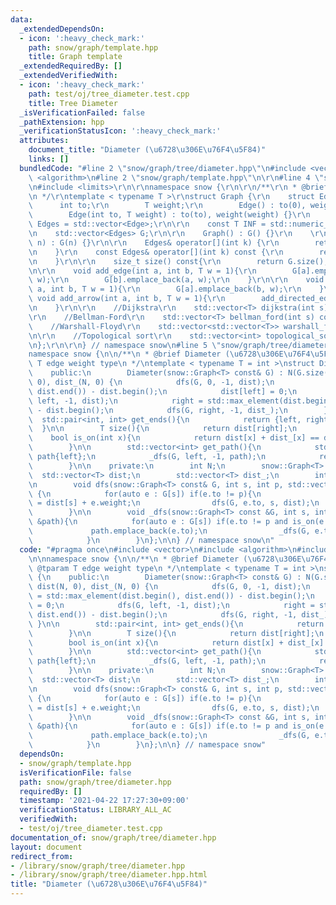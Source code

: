 ```yaml
---
data:
  _extendedDependsOn:
  - icon: ':heavy_check_mark:'
    path: snow/graph/template.hpp
    title: Graph template
  _extendedRequiredBy: []
  _extendedVerifiedWith:
  - icon: ':heavy_check_mark:'
    path: test/oj/tree_diameter.test.cpp
    title: Tree Diameter
  _isVerificationFailed: false
  _pathExtension: hpp
  _verificationStatusIcon: ':heavy_check_mark:'
  attributes:
    document_title: "Diameter (\u6728\u306E\u76F4\u5F84)"
    links: []
  bundledCode: "#line 2 \"snow/graph/tree/diameter.hpp\"\n#include <vector>\n#include\
    \ <algorithm>\n#line 2 \"snow/graph/template.hpp\"\n\r\n#line 4 \"snow/graph/template.hpp\"\
    \n#include <limits>\r\n\r\nnamespace snow {\r\n\r\n/**\r\n * @brief Graph template\r\
    \n */\r\ntemplate < typename T >\r\nstruct Graph {\r\n    struct Edge {\r\n  \
    \      int to;\r\n        T weight;\r\n        Edge() : to(0), weight(0) {}\r\n\
    \        Edge(int to, T weight) : to(to), weight(weight) {}\r\n    };\r\n    using\
    \ Edges = std::vector<Edge>;\r\n\r\n    const T INF = std::numeric_limits<T>::max();\r\
    \n    std::vector<Edges> G;\r\n\r\n    Graph() : G() {}\r\n    \r\n    Graph(int\
    \ n) : G(n) {}\r\n\r\n    Edges& operator[](int k) {\r\n        return G[k];\r\
    \n    }\r\n    const Edges& operator[](int k) const {\r\n        return G[k];\r\
    \n    }\r\n\r\n    size_t size() const{\r\n        return G.size();\r\n    }\r\
    \n\r\n    void add_edge(int a, int b, T w = 1){\r\n        G[a].emplace_back(b,\
    \ w);\r\n        G[b].emplace_back(a, w);\r\n    }\r\n\r\n    void add_directed_edge(int\
    \ a, int b, T w = 1){\r\n        G[a].emplace_back(b, w);\r\n    }\r\n\r\n   \
    \ void add_arrow(int a, int b, T w = 1){\r\n        add_directed_edge(a, b, w);\r\
    \n    }\r\n\r\n    //Dijkstra\r\n    std::vector<T> dijkstra(int s) const;\r\n\
    \r\n    //Bellman-Ford\r\n    std::vector<T> bellman_ford(int s) const;\r\n\r\n\
    \    //Warshall-Floyd\r\n    std::vector<std::vector<T>> warshall_floyd() const;\r\
    \n\r\n    //Topological sort\r\n    std::vector<int> topological_sort() const;\r\
    \n};\r\n\r\n} // namespace snow\n#line 5 \"snow/graph/tree/diameter.hpp\"\n\n\
    namespace snow {\n\n/**\n * @brief Diameter (\u6728\u306E\u76F4\u5F84)\n * @tparam\
    \ T edge weight type\n */\ntemplate < typename T = int >\nstruct Diameter {\n\
    \    public:\n        Diameter(snow::Graph<T> const& G) : N(G.size()), G(G), dist(N,\
    \ 0), dist_(N, 0) {\n            dfs(G, 0, -1, dist);\n            left = std::max_element(dist.begin(),\
    \ dist.end()) - dist.begin();\n            dist[left] = 0;\n            dfs(G,\
    \ left, -1, dist);\n            right = std::max_element(dist.begin(), dist.end())\
    \ - dist.begin();\n            dfs(G, right, -1, dist_);\n        }\n\n      \
    \  std::pair<int, int> get_ends(){\n            return {left, right};\n      \
    \  }\n\n        T size(){\n            return dist[right];\n        }\n\n    \
    \    bool is_on(int x){\n            return dist[x] + dist_[x] == dist[right];\n\
    \        }\n\n        std::vector<int> get_path(){\n            std::vector<int>\
    \ path{left};\n            _dfs(G, left, -1, path);\n            return path;\n\
    \        }\n\n    private:\n        int N;\n        snow::Graph<T> G;\n      \
    \  std::vector<T> dist;\n        std::vector<T> dist_;\n        int left, right;\n\
    \n        void dfs(snow::Graph<T> const& G, int s, int p, std::vector<T>& dist)\
    \ {\n            for(auto e : G[s]) if(e.to != p){\n                dist[e.to]\
    \ = dist[s] + e.weight;\n                dfs(G, e.to, s, dist);\n            }\n\
    \        }\n\n        void _dfs(snow::Graph<T> const &G, int s, int p, std::vector<int>\
    \ &path){\n            for(auto e : G[s]) if(e.to != p and is_on(e.to)){\n   \
    \             path.emplace_back(e.to);\n                _dfs(G, e.to, s, path);\n\
    \            }\n        }\n};\n\n} // namespace snow\n"
  code: "#pragma once\n#include <vector>\n#include <algorithm>\n#include \"snow/graph/template.hpp\"\
    \n\nnamespace snow {\n\n/**\n * @brief Diameter (\u6728\u306E\u76F4\u5F84)\n *\
    \ @tparam T edge weight type\n */\ntemplate < typename T = int >\nstruct Diameter\
    \ {\n    public:\n        Diameter(snow::Graph<T> const& G) : N(G.size()), G(G),\
    \ dist(N, 0), dist_(N, 0) {\n            dfs(G, 0, -1, dist);\n            left\
    \ = std::max_element(dist.begin(), dist.end()) - dist.begin();\n            dist[left]\
    \ = 0;\n            dfs(G, left, -1, dist);\n            right = std::max_element(dist.begin(),\
    \ dist.end()) - dist.begin();\n            dfs(G, right, -1, dist_);\n       \
    \ }\n\n        std::pair<int, int> get_ends(){\n            return {left, right};\n\
    \        }\n\n        T size(){\n            return dist[right];\n        }\n\n\
    \        bool is_on(int x){\n            return dist[x] + dist_[x] == dist[right];\n\
    \        }\n\n        std::vector<int> get_path(){\n            std::vector<int>\
    \ path{left};\n            _dfs(G, left, -1, path);\n            return path;\n\
    \        }\n\n    private:\n        int N;\n        snow::Graph<T> G;\n      \
    \  std::vector<T> dist;\n        std::vector<T> dist_;\n        int left, right;\n\
    \n        void dfs(snow::Graph<T> const& G, int s, int p, std::vector<T>& dist)\
    \ {\n            for(auto e : G[s]) if(e.to != p){\n                dist[e.to]\
    \ = dist[s] + e.weight;\n                dfs(G, e.to, s, dist);\n            }\n\
    \        }\n\n        void _dfs(snow::Graph<T> const &G, int s, int p, std::vector<int>\
    \ &path){\n            for(auto e : G[s]) if(e.to != p and is_on(e.to)){\n   \
    \             path.emplace_back(e.to);\n                _dfs(G, e.to, s, path);\n\
    \            }\n        }\n};\n\n} // namespace snow"
  dependsOn:
  - snow/graph/template.hpp
  isVerificationFile: false
  path: snow/graph/tree/diameter.hpp
  requiredBy: []
  timestamp: '2021-04-22 17:27:30+09:00'
  verificationStatus: LIBRARY_ALL_AC
  verifiedWith:
  - test/oj/tree_diameter.test.cpp
documentation_of: snow/graph/tree/diameter.hpp
layout: document
redirect_from:
- /library/snow/graph/tree/diameter.hpp
- /library/snow/graph/tree/diameter.hpp.html
title: "Diameter (\u6728\u306E\u76F4\u5F84)"
---
```

